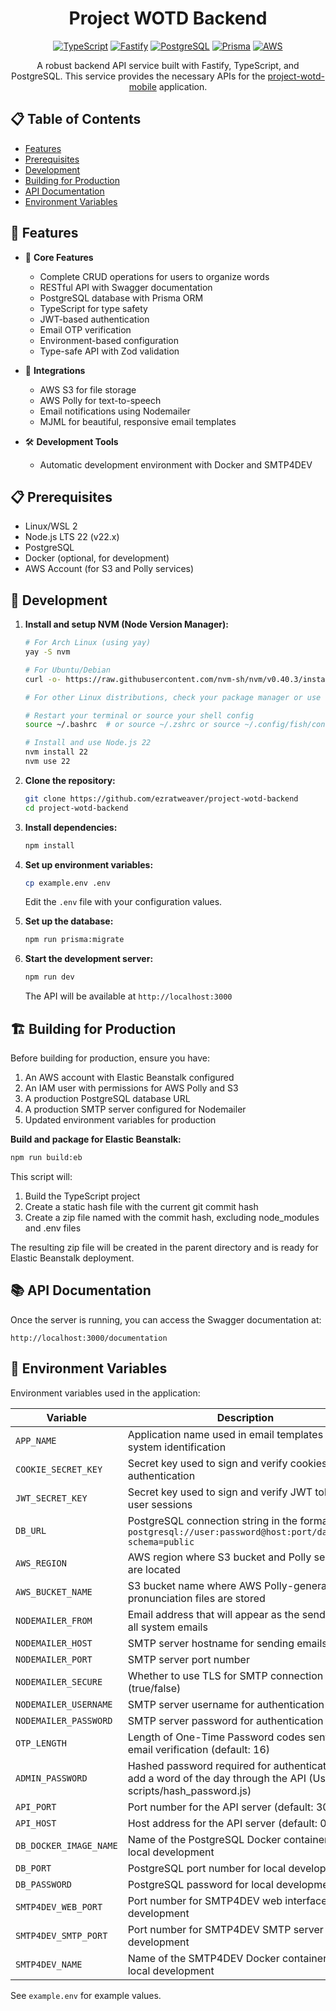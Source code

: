 <div align="center">

# Project WOTD Backend

[![TypeScript](https://img.shields.io/badge/TypeScript-007ACC?style=for-the-badge&logo=typescript&logoColor=white)](https://www.typescriptlang.org/)
[![Fastify](https://img.shields.io/badge/Fastify-000000?style=for-the-badge&logo=fastify&logoColor=white)](https://www.fastify.io/)
[![PostgreSQL](https://img.shields.io/badge/PostgreSQL-316192?style=for-the-badge&logo=postgresql&logoColor=white)](https://www.postgresql.org/)
[![Prisma](https://img.shields.io/badge/Prisma-2D3748?style=for-the-badge&logo=prisma&logoColor=white)](https://www.prisma.io/)
[![AWS](https://img.shields.io/badge/AWS-232F3E?style=for-the-badge&logo=amazon-aws&logoColor=white)](https://aws.amazon.com/)

</div>

<div align="center">

A robust backend API service built with Fastify, TypeScript, and PostgreSQL. This service provides the necessary APIs for the [project-wotd-mobile](https://github.com/ezratweaver/project-wotd-mobile) application.

</div>

## 📋 Table of Contents

- [Features](#-features)
- [Prerequisites](#-prerequisites)
- [Development](#-development)
- [Building for Production](#%EF%B8%8F-building-for-production)
- [API Documentation](#-api-documentation)
- [Environment Variables](#-environment-variables)

## 🚀 Features

- 🎯 **Core Features**

  - Complete CRUD operations for users to organize words
  - RESTful API with Swagger documentation
  - PostgreSQL database with Prisma ORM
  - TypeScript for type safety
  - JWT-based authentication
  - Email OTP verification
  - Environment-based configuration
  - Type-safe API with Zod validation

- 🔌 **Integrations**

  - AWS S3 for file storage
  - AWS Polly for text-to-speech
  - Email notifications using Nodemailer
  - MJML for beautiful, responsive email templates

- 🛠️ **Development Tools**
  - Automatic development environment with Docker and SMTP4DEV

## 📋 Prerequisites

- Linux/WSL 2
- Node.js LTS 22 (v22.x)
- PostgreSQL
- Docker (optional, for development)
- AWS Account (for S3 and Polly services)

## 🔧 Development

1. **Install and setup NVM (Node Version Manager):**

   ```bash
   # For Arch Linux (using yay)
   yay -S nvm

   # For Ubuntu/Debian
   curl -o- https://raw.githubusercontent.com/nvm-sh/nvm/v0.40.3/install.sh | bash

   # For other Linux distributions, check your package manager or use the curl method above

   # Restart your terminal or source your shell config
   source ~/.bashrc  # or source ~/.zshrc or source ~/.config/fish/config.fish

   # Install and use Node.js 22
   nvm install 22
   nvm use 22
   ```

2. **Clone the repository:**

   ```bash
   git clone https://github.com/ezratweaver/project-wotd-backend
   cd project-wotd-backend
   ```

3. **Install dependencies:**

   ```bash
   npm install
   ```

4. **Set up environment variables:**

   ```bash
   cp example.env .env
   ```

   Edit the `.env` file with your configuration values.

5. **Set up the database:**

   ```bash
   npm run prisma:migrate
   ```

6. **Start the development server:**

   ```bash
   npm run dev
   ```

   The API will be available at `http://localhost:3000`

## 🏗️ Building for Production

Before building for production, ensure you have:

1. An AWS account with Elastic Beanstalk configured
2. An IAM user with permissions for AWS Polly and S3
3. A production PostgreSQL database URL
4. A production SMTP server configured for Nodemailer
5. Updated environment variables for production

**Build and package for Elastic Beanstalk:**

```bash
npm run build:eb
```

This script will:

1. Build the TypeScript project
2. Create a static hash file with the current git commit hash
3. Create a zip file named with the commit hash, excluding node_modules and .env files

The resulting zip file will be created in the parent directory and is ready for Elastic Beanstalk deployment.

## 📚 API Documentation

Once the server is running, you can access the Swagger documentation at:

```
http://localhost:3000/documentation
```

## 🔐 Environment Variables

Environment variables used in the application:

| Variable               | Description                                                                                                         |
| ---------------------- | ------------------------------------------------------------------------------------------------------------------- |
| `APP_NAME`             | Application name used in email templates and system identification                                                  |
| `COOKIE_SECRET_KEY`    | Secret key used to sign and verify cookies for authentication                                                       |
| `JWT_SECRET_KEY`       | Secret key used to sign and verify JWT tokens for user sessions                                                     |
| `DB_URL`               | PostgreSQL connection string in the format: `postgresql://user:password@host:port/database?schema=public`           |
| `AWS_REGION`           | AWS region where S3 bucket and Polly service are located                                                            |
| `AWS_BUCKET_NAME`      | S3 bucket name where AWS Polly-generated pronunciation files are stored                                             |
| `NODEMAILER_FROM`      | Email address that will appear as the sender for all system emails                                                  |
| `NODEMAILER_HOST`      | SMTP server hostname for sending emails                                                                             |
| `NODEMAILER_PORT`      | SMTP server port number                                                                                             |
| `NODEMAILER_SECURE`    | Whether to use TLS for SMTP connection (true/false)                                                                 |
| `NODEMAILER_USERNAME`  | SMTP server username for authentication                                                                             |
| `NODEMAILER_PASSWORD`  | SMTP server password for authentication                                                                             |
| `OTP_LENGTH`           | Length of One-Time Password codes sent for email verification (default: 16)                                         |
| `ADMIN_PASSWORD`       | Hashed password required for authentication to add a word of the day through the API (Use scripts/hash_password.js) |
| `API_PORT`             | Port number for the API server (default: 3000)                                                                      |
| `API_HOST`             | Host address for the API server (default: 0.0.0.0)                                                                  |
| `DB_DOCKER_IMAGE_NAME` | Name of the PostgreSQL Docker container for local development                                                       |
| `DB_PORT`              | PostgreSQL port number for local development                                                                        |
| `DB_PASSWORD`          | PostgreSQL password for local development                                                                           |
| `SMTP4DEV_WEB_PORT`    | Port number for SMTP4DEV web interface in local development                                                         |
| `SMTP4DEV_SMTP_PORT`   | Port number for SMTP4DEV SMTP server in local development                                                           |
| `SMTP4DEV_NAME`        | Name of the SMTP4DEV Docker container for local development                                                         |

See `example.env` for example values.
